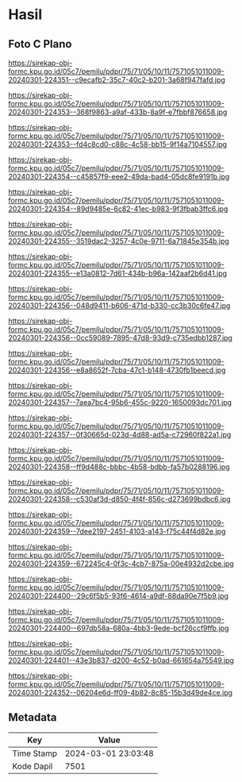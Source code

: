 # Hasil

## Foto C Plano

https://sirekap-obj-formc.kpu.go.id/05c7/pemilu/pdpr/75/71/05/10/11/7571051011009-20240301-224351--c9ecafb2-35c7-40c2-b201-3a68f947fafd.jpg

https://sirekap-obj-formc.kpu.go.id/05c7/pemilu/pdpr/75/71/05/10/11/7571051011009-20240301-224353--368f9863-a9af-433b-8a9f-e7fbbf876658.jpg

https://sirekap-obj-formc.kpu.go.id/05c7/pemilu/pdpr/75/71/05/10/11/7571051011009-20240301-224353--fd4c8cd0-c88c-4c58-bb15-9f14a7104557.jpg

https://sirekap-obj-formc.kpu.go.id/05c7/pemilu/pdpr/75/71/05/10/11/7571051011009-20240301-224354--c45857f9-eee2-49da-bad4-05dc8fe9191b.jpg

https://sirekap-obj-formc.kpu.go.id/05c7/pemilu/pdpr/75/71/05/10/11/7571051011009-20240301-224354--89d9485e-6c82-41ec-b983-9f3fbab3ffc6.jpg

https://sirekap-obj-formc.kpu.go.id/05c7/pemilu/pdpr/75/71/05/10/11/7571051011009-20240301-224355--3519dac2-3257-4c0e-9711-6a71845e354b.jpg

https://sirekap-obj-formc.kpu.go.id/05c7/pemilu/pdpr/75/71/05/10/11/7571051011009-20240301-224355--e13a0812-7d61-434b-b96a-142aaf2b6d41.jpg

https://sirekap-obj-formc.kpu.go.id/05c7/pemilu/pdpr/75/71/05/10/11/7571051011009-20240301-224356--048d9411-b606-471d-b330-cc3b30c6fe47.jpg

https://sirekap-obj-formc.kpu.go.id/05c7/pemilu/pdpr/75/71/05/10/11/7571051011009-20240301-224356--0cc59089-7895-47d8-93d9-c735edbb1287.jpg

https://sirekap-obj-formc.kpu.go.id/05c7/pemilu/pdpr/75/71/05/10/11/7571051011009-20240301-224356--e8a8652f-7cba-47c1-b148-4730fb1beecd.jpg

https://sirekap-obj-formc.kpu.go.id/05c7/pemilu/pdpr/75/71/05/10/11/7571051011009-20240301-224357--7aea7bc4-95b6-455c-9220-1650093dc701.jpg

https://sirekap-obj-formc.kpu.go.id/05c7/pemilu/pdpr/75/71/05/10/11/7571051011009-20240301-224357--0f30665d-023d-4d88-ad5a-c72960f822a1.jpg

https://sirekap-obj-formc.kpu.go.id/05c7/pemilu/pdpr/75/71/05/10/11/7571051011009-20240301-224358--ff9d488c-bbbc-4b58-bdbb-fa57b0288196.jpg

https://sirekap-obj-formc.kpu.go.id/05c7/pemilu/pdpr/75/71/05/10/11/7571051011009-20240301-224358--c530af3d-d850-4f4f-856c-d273699bdbc6.jpg

https://sirekap-obj-formc.kpu.go.id/05c7/pemilu/pdpr/75/71/05/10/11/7571051011009-20240301-224359--7dee2197-2451-4103-a143-f75c44f4d82e.jpg

https://sirekap-obj-formc.kpu.go.id/05c7/pemilu/pdpr/75/71/05/10/11/7571051011009-20240301-224359--672245c4-0f3c-4cb7-875a-00e4932d2cbe.jpg

https://sirekap-obj-formc.kpu.go.id/05c7/pemilu/pdpr/75/71/05/10/11/7571051011009-20240301-224400--29c6f5b5-93f6-4614-a9df-88da90e7f5b9.jpg

https://sirekap-obj-formc.kpu.go.id/05c7/pemilu/pdpr/75/71/05/10/11/7571051011009-20240301-224400--697db58a-680a-4bb3-9ede-bcf26ccf9ffb.jpg

https://sirekap-obj-formc.kpu.go.id/05c7/pemilu/pdpr/75/71/05/10/11/7571051011009-20240301-224401--43e3b837-d200-4c52-b0ad-661654a75549.jpg

https://sirekap-obj-formc.kpu.go.id/05c7/pemilu/pdpr/75/71/05/10/11/7571051011009-20240301-224352--06204e6d-ff09-4b82-8c85-15b3d49de4ce.jpg


## Metadata

| Key        | Value               |
| ---------- | ------------------- |
| Time Stamp | 2024-03-01 23:03:48 |
| Kode Dapil | 7501                |



